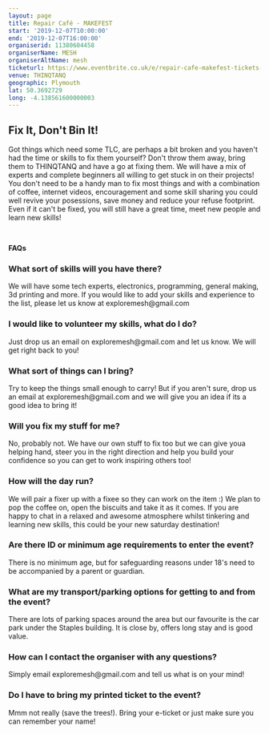 ```yaml
---
layout: page
title: Repair Café - MAKEFEST
start: '2019-12-07T10:00:00'
end: '2019-12-07T16:00:00'
organiserid: 11380604458
organiserName: MESH
organiserAltName: mesh
ticketurl: https://www.eventbrite.co.uk/e/repair-cafe-makefest-tickets-53394297782
venue: THINQTANQ
geographic: Plymouth
lat: 50.3692729
long: -4.138561600000003
---
```

<H2>Fix It, Don't Bin It!</H2>
<P>Got things which need some TLC, are perhaps a bit broken and you haven't had the time or skills to fix them yourself? Don't throw them away, bring them to THINQTANQ and have a go at fixing them. We will have a mix of experts and complete beginners all willing to get stuck in on their projects! You don't need to be a handy man to fix most things and with a combination of coffee, internet videos, encouragement and some skill sharing you could well revive your posessions, save money and reduce your refuse footprint. Even if it can't be fixed, you will still have a great time, meet new people and learn new skills!</P>
<P><SPAN STYLE="font-size: medium;"><SPAN STYLE="font-size: 13px;"><BR></SPAN></SPAN></P>
<P><STRONG>FAQs</STRONG></P>
<H3>What sort of skills will you have there?</H3>
<P>We will have some tech experts, electronics, programming, general making, 3d printing and more. If you would like to add your skills and experience to the list, please let us know at exploremesh@gmail.com</P>
<H3>I would like to volunteer my skills, what do I do?</H3>
<P>Just drop us an email on exploremesh@gmail.com and let us know. We will get right back to you!</P>
<H3>What sort of things can I bring?</H3>
<P>Try to keep the things small enough to carry! But if you aren't sure, drop us an email at exploremesh@gmail.com and we will give you an idea if its a good idea to bring it!</P>
<H3>Will you fix my stuff for me?</H3>
<P>No, probably not. We have our own stuff to fix too but we can give youa helping hand, steer you in the right direction and help you build your confidence so you can get to work inspiring others too!</P>
<H3>How will the day run? </H3>
<P>We will pair a fixer up with a fixee so they can work on the item :) We plan to pop the coffee on, open the biscuits and take it as it comes. If you are happy to chat in a relaxed and awesome atmosphere whilst tinkering and learning new skills, this could be your new saturday destination!</P>
<H3>Are there ID or minimum age requirements to enter the event?</H3>
<P>There is no minimum age, but for safeguarding reasons under 18's need to be accompanied by a parent or guardian.</P>
<H3>What are my transport/parking options for getting to and from the event?</H3>
<P>There are lots of parking spaces around the area but our favourite is the car park under the Staples building. It is close by, offers long stay and is good value. </P>
<H3>How can I contact the organiser with any questions?</H3>
<P>Simply email exploremesh@gmail.com and tell us what is on your mind!</P>
<H3>Do I have to bring my printed ticket to the event?</H3>
<P>Mmm not really (save the trees!). Bring your e-ticket or just make sure you can remember your name!</P>
